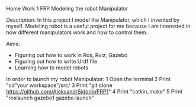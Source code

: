 Home Work 1 FRP
Modeling the robot Manipulator

Description:
In this project I model the Manipulator, which I invented by myself. Modeling robot is a useful project for me because I am interested in how different manipulators work and how to control them.

Aims:
- Figuring out how to work in Ros, Rviz, Gazebo
- Figuring out how to write Urdf file
- Learning how to model robots

In order to launch my robot Manipulator:
1 Open the terminal
2 Print "cd"your workspace"/src/
3 Print "git clone https://github.com/AleksandrSidorin/FRP1"
4 Print "catkin_make"
5 Print "roslaunch gazebo1 gazebo.launch"
